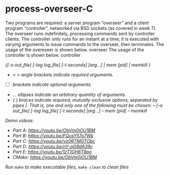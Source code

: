 # process-overseer-C
Two programs are required: a server program “overseer” and a client program “controller”, networked via BSD sockets (as covered in week 7). The
overseer runs indefinitely, processing commands sent by controller clients. The
controller only runs for an instant at a time; it is executed with varying arguments to issue commands to the overseer, then terminates.
The usage of the overeseer is shown below.
overseer <port>
The usage of the controller is shown below.
controller <address> <port> {[-o out_file] [-log log_file] [-t seconds]
<file> [arg...] | mem [pid] | memkill <percent>}
  - < > angle brackets indicate required arguments.
  - [ ] brackets indicate optional arguments.
  - ... ellipses indicate an arbitrary quantity of arguments.
  - { } braces indicate required, mutually exclusive options, separated by
    pipes |. That is, one and only one of the following must be chosen:
      – [-o out_file] [-log log_file] [-t seconds] <file> [arg...]
      – mem [pid]
      – memkill <percent>

Demo videos: 
  - Part A: https://youtu.be/ObVm0jOU1BM
  - Part B: https://youtu.be/FQusY57o7Wk
  - Part C: https://youtu.be/vz0RTMGTObc
  - Part D: https://youtu.be/nY-qG9dA39c
  - Part E: https://youtu.be/1zT1GH6T8po
  - CMake: https://youtu.be/ObVm0jOU1BM
  
  Run `make` to make executable files, `make clean` to clean files
